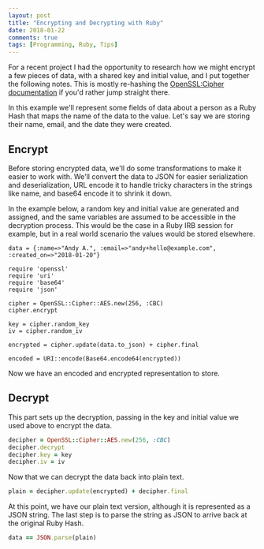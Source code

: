 ```yaml
---
layout: post
title: "Encrypting and Decrypting with Ruby"
date: 2018-01-22
comments: true
tags: [Programming, Ruby, Tips]
---
```


For a recent project I had the opportunity to research how we might encrypt a few pieces of data, with a shared key and initial value, and I put together the following notes. This is mostly re-hashing the [OpenSSL:Cipher documentation](https://ruby-doc.org/stdlib-1.9.3/libdoc/openssl/rdoc/OpenSSL/Cipher.html) if you'd rather jump straight there.

In this example we'll represent some fields of data about a person as a Ruby Hash that maps the name of the data to the value. Let's say we are storing their name, email, and the date they were created.

## Encrypt
Before storing encrypted data, we'll do some transformations to make it easier to work with. We'll convert the data to JSON for easier serialization and deserialization, URL encode it to handle tricky characters in the strings like name, and base64 encode it to shrink it down.

In the example below, a random key and initial value are generated and assigned, and the same variables are assumed to be accessible in the decryption process. This would be the case in a Ruby IRB session for example, but in a real world scenario the values would be stored elsewhere.

<pre><code class="language-ruby">data = {:name=>"Andy A.", :email=>"andy+hello@example.com", :created_on=>"2018-01-20"}

require 'openssl'
require 'uri'
require 'base64'
require 'json'

cipher = OpenSSL::Cipher::AES.new(256, :CBC)
cipher.encrypt

key = cipher.random_key
iv = cipher.random_iv

encrypted = cipher.update(data.to_json) + cipher.final

encoded = URI::encode(Base64.encode64(encrypted))</code></pre>

Now we have an encoded and encrypted representation to store.

## Decrypt
This part sets up the decryption, passing in the key and initial value we used above to encrypt the data.

```ruby
decipher = OpenSSL::Cipher::AES.new(256, :CBC)
decipher.decrypt
decipher.key = key
decipher.iv = iv
```

Now that we can decrypt the data back into plain text.

```ruby
plain = decipher.update(encrypted) + decipher.final
```

At this point, we have our plain text version, although it is represented as a JSON string. The last step is to parse the string as JSON to arrive back at the original Ruby Hash.

```ruby
data == JSON.parse(plain)
```
